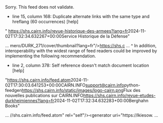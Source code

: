 Sorry. This feed does not validate.

* line 15, column 168: Duplicate alternate links with the same type and hreflang (60 occurrences) [help]

"       </content><link href="https://shs.cairn.info/revue-etudes-durkheimiennes?lang=fr"/><link href="https://shs.cairn.info/numero/DURK_271/cover/thumbnail?lang=fr"/></entry><entry><id>https://shs.cairn.info/revue-historique-des-armees?lang=fr</id><title>Revue Historique des Armées</title><updated>2024-11-02T17:32:34.632267+00:00</updated><author><name>Service Historique de la Défense</name></author><content type="html">"

... mero/DURK_271/cover/thumbnail?lang=fr"/></entry><entry><id>https://shs.c ...
                                             ^
In addition, interoperability with the widest range of feed readers could be improved by implementing the following recommendation.

* line 2, column 378: Self reference doesn't match document location [help]

"<feed xmlns="http://www.w3.org/2005/Atom" xml:lang="fr"><id>https://shs.cairn.info/feed.atom</id><title>Publications CAIRN</title><updated>2024-11-02T17:30:03.641253+00:00</updated><author><name>CAIRN.INFO</name><email>support@cairn.info</email></author><link href="https://shs.cairn.info/publications" rel="alternate"/><link href="https://shs.cairn.info/feed.atom" rel="self"/><generator uri="https://lkiesow.github.io/python-feedgen" version="1.0.0">python-feedgen</generator><logo>https://shs.cairn.info/static/images/logo-cairn.png</logo><subtitle>Flux des nouvelles publications sur CAIRN.INFO</subtitle><entry><id>https://shs.cairn.info/revue-etudes-durkheimiennes?lang=fr</id><title>Études Durkheimiennes</title><updated>2024-11-02T17:32:34.632283+00:00</updated><author><name>Berghahn Books</name></author><content type="html">"

... //shs.cairn.info/feed.atom" rel="self"/><generator uri="https://lkiesow. ...